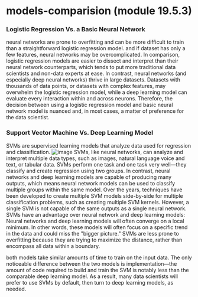# models-comparision (module 19.5.3)
### Logistic Regression Vs. a Basic Neural Network
neural networks are prone to overfitting and can be more difficult to train than a straightforward logistic regression model.
and if dataset has only a few features, neural networks may be overcomplicated. In comparison, logistic regression models are easier to dissect and interpret than their neural network counterparts, which tends to put more traditional data scientists and non-data experts at ease. In contrast, neural networks (and especially deep neural networks) thrive in large datasets. 
Datasets with thousands of data points, or datasets with complex features, may overwhelm the logistic regression model, while a deep learning model can evaluate every interaction within and across neurons. Therefore, the decision between using a logistic regression model and basic neural network model is nuanced and, in most cases, a matter of preference for the data scientist.

### Support Vector Machine Vs. Deep Learning Model 
SVMs are supervised learning models that analyze data used for regression and classification.
![image](https://user-images.githubusercontent.com/82733723/132873474-631a1f90-1722-4931-b325-c979f544a88f.png)
SVMs, like neural networks, can analyze and interpret multiple data types, such as images, natural language voice and text, or tabular data. SVMs perform one task and one task very well—they classify and create regression using two groups. In contrast, neural networks and deep learning models are capable of producing many outputs, which means neural network models can be used to classify multiple groups within the same model. Over the years, techniques have been developed to create multiple SVM models side-by-side for multiple classification problems, such as creating multiple SVM kernels. However, a single SVM is not capable of the same outputs as a single neural network.
SVMs have an advantage over neural network and deep learning models:
Neural networks and deep learning models will often converge on a local minimum. In other words, these models will often focus on a specific trend in the data and could miss the "bigger picture."
SVMs are less prone to overfitting because they are trying to maximize the distance, rather than encompass all data within a boundary.

both models take similar amounts of time to train on the input data. The only noticeable difference between the two models is implementation—the amount of code required to build and train the SVM is notably less than the comparable deep learning model. As a result, many data scientists will prefer to use SVMs by default, then turn to deep learning models, as needed.
